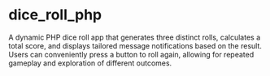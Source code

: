# dice_roll_php
A dynamic PHP dice roll app that generates three distinct rolls, calculates a total score, and displays tailored message notifications based on the result. Users can conveniently press a button to roll again, allowing for repeated gameplay and exploration of different outcomes.
